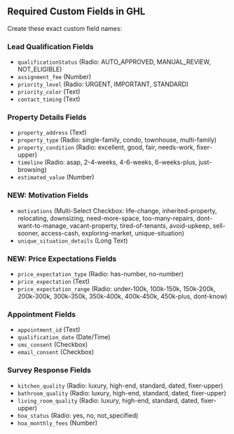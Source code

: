 ## Required Custom Fields in GHL

Create these exact custom field names:

### Lead Qualification Fields
- `qualificationStatus` (Radio: AUTO_APPROVED, MANUAL_REVIEW, NOT_ELIGIBLE)
- `assignment_fee` (Number)
- `priority_level` (Radio: URGENT, IMPORTANT, STANDARD)
- `priority_color` (Text)
- `contact_timing` (Text)

### Property Details Fields
- `property_address` (Text)
- `property_type` (Radio: single-family, condo, townhouse, multi-family)
- `property_condition` (Radio: excellent, good, fair, needs-work, fixer-upper)
- `timeline` (Radio: asap, 2-4-weeks, 4-6-weeks, 6-weeks-plus, just-browsing)
- `estimated_value` (Number)

### NEW: Motivation Fields
- `motivations` (Multi-Select Checkbox: life-change, inherited-property, relocating, downsizing, need-more-space, too-many-repairs, dont-want-to-manage, vacant-property, tired-of-tenants, avoid-upkeep, sell-sooner, access-cash, exploring-market, unique-situation)
- `unique_situation_details` (Long Text)

### NEW: Price Expectations Fields
- `price_expectation_type` (Radio: has-number, no-number)
- `price_expectation` (Text)
- `price_expectation_range` (Radio: under-100k, 100k-150k, 150k-200k, 200k-300k, 300k-350k, 350k-400k, 400k-450k, 450k-plus, dont-know)

### Appointment Fields
- `appointment_id` (Text)
- `qualification_date` (Date/Time)
- `sms_consent` (Checkbox)
- `email_consent` (Checkbox)

### Survey Response Fields
- `kitchen_quality` (Radio: luxury, high-end, standard, dated, fixer-upper)
- `bathroom_quality` (Radio: luxury, high-end, standard, dated, fixer-upper)
- `living_room_quality` (Radio: luxury, high-end, standard, dated, fixer-upper)
- `hoa_status` (Radio: yes, no, not_specified)
- `hoa_monthly_fees` (Number)
